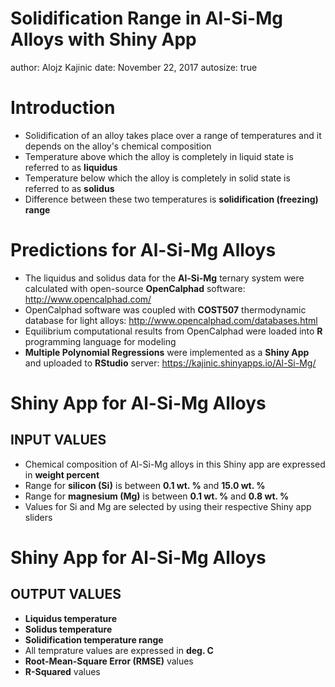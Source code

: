 Solidification Range in Al-Si-Mg Alloys with Shiny App
========================================================
author: Alojz Kajinic
date: November 22, 2017
autosize: true

Introduction
========================================================

- Solidification of an alloy takes place over a range of temperatures and it depends on the alloy's chemical composition
- Temperature above which the alloy is completely in liquid state is referred to as **liquidus** 
- Temperature below which the alloy is completely in solid state is referred to as **solidus** 
- Difference between these two temperatures is **solidification (freezing) range**  


Predictions for Al-Si-Mg Alloys
========================================================

- The liquidus and solidus data for the **Al-Si-Mg** ternary system were calculated with open-source **OpenCalphad** software: <http://www.opencalphad.com/>  
- OpenCalphad software was coupled with **COST507** thermodynamic database for light alloys: <http://www.opencalphad.com/databases.html>
- Equilibrium computational results from OpenCalphad were loaded into **R** programming language for modeling
- **Multiple Polynomial Regressions** were implemented as a **Shiny App** and uploaded to **RStudio** server: <https://kajinic.shinyapps.io/Al-Si-Mg/>



Shiny App for Al-Si-Mg Alloys
========================================================

## **INPUT VALUES**

- Chemical composition of Al-Si-Mg alloys in this Shiny app are expressed in **weight percent**
- Range for **silicon (Si)** is between **0.1 wt. %** and **15.0 wt. %**
- Range for **magnesium (Mg)** is between **0.1 wt. %** and **0.8 wt. %**
- Values for Si and Mg are selected by using their respective Shiny app sliders


Shiny App for Al-Si-Mg Alloys
========================================================

## **OUTPUT VALUES**

- **Liquidus temperature**
- **Solidus temperature**
- **Solidification temperature range**
- All temprature values are expressed in **deg. C**
- **Root-Mean-Square Error (RMSE)** values
- **R-Squared** values
